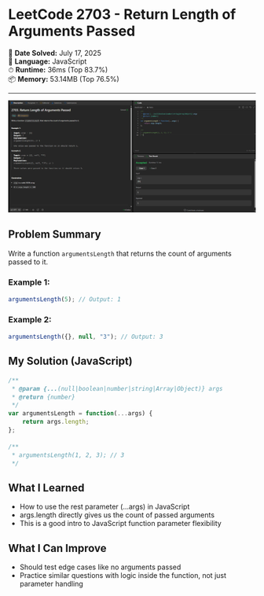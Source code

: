 # LeetCode 2703 - Return Length of Arguments Passed

📅 **Date Solved:** July 17, 2025  
🧠 **Language:** JavaScript  
⏱ **Runtime:** 36ms (Top 83.7%)  
📦 **Memory:** 53.14MB (Top 76.5%)

---

![Problem Screenshot](./screenshots/2703-problem.png)

## Problem Summary

Write a function `argumentsLength` that returns the count of arguments passed to it.

### Example 1:
```js
argumentsLength(5); // Output: 1
```

### Example 2:
```js
argumentsLength({}, null, "3"); // Output: 3
```

## My Solution (JavaScript)
```js
/**
 * @param {...(null|boolean|number|string|Array|Object)} args
 * @return {number}
 */
var argumentsLength = function(...args) {
    return args.length;
};

/**
 * argumentsLength(1, 2, 3); // 3
 */
```

## What I Learned
- How to use the rest parameter (...args) in JavaScript
- args.length directly gives us the count of passed arguments
- This is a good intro to JavaScript function parameter flexibility

## What I Can Improve
- Should test edge cases like no arguments passed
- Practice similar questions with logic inside the function, not just parameter handling

